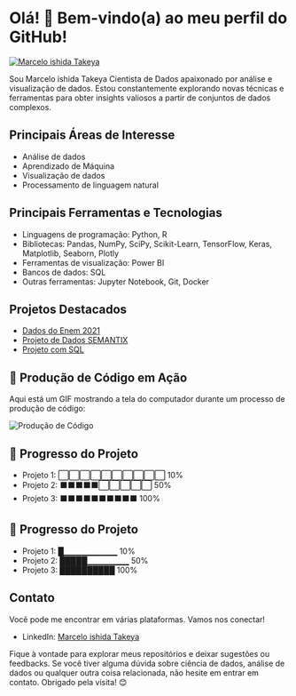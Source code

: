 
# Olá! 👋 Bem-vindo(a) ao meu perfil do GitHub!


[![Marcelo ishida Takeya](https://img.shields.io/badge/SeuNome-Cientista%20de%20Dados-brightgreen)](Marcelo_ishida_takeya)


Sou Marcelo ishida Takeya Cientista de Dados apaixonado por análise e visualização de dados. Estou constantemente explorando novas técnicas e ferramentas para obter insights valiosos a partir de conjuntos de dados complexos.

## Principais Áreas de Interesse

- Análise de dados
- Aprendizado de Máquina
- Visualização de dados
- Processamento de linguagem natural

## Principais Ferramentas e Tecnologias

- Linguagens de programação: Python, R
- Bibliotecas: Pandas, NumPy, SciPy, Scikit-Learn, TensorFlow, Keras, Matplotlib, Seaborn, Plotly
- Ferramentas de visualização: Power BI
- Bancos de dados: SQL
- Outras ferramentas: Jupyter Notebook, Git, Docker

## Projetos Destacados

- [Dados do Enem 2021 ](https://github.com/Mjapo/DadosEnem)
- [Projeto de Dados SEMANTIX ](https://github.com/Mjapo/ProjetoDados)
- [Projeto com SQL ](https://github.com/Mjapo/ProjetoCreditoSql)



## 🚀 Produção de Código em Ação

Aqui está um GIF mostrando a tela do computador durante um processo de produção de código:

![Produção de Código](https://caminho/para/seu/gif.gif)


## 🔨 Progresso do Projeto

- Projeto 1: ⬜️⬜️⬜️⬜️⬜️⬜️⬜️⬜️⬜️⬜️ 10%
- Projeto 2: ⬛️⬛️⬛️⬛️⬛️⬜️⬜️⬜️⬜️⬜️ 50%
- Projeto 3: ⬛️⬛️⬛️⬛️⬛️⬛️⬛️⬛️⬛️⬛️ 100%


## 🔨 Progresso do Projeto

- Projeto 1: █▁▁▁▁▁▁▁▁▁ 10%
- Projeto 2: █████▁▁▁▁▁▁▁ 50%
- Projeto 3: ██████████ 100%




## Contato

Você pode me encontrar em várias plataformas. Vamos nos conectar!

- LinkedIn: [Marcelo ishida Takeya](https://www.linkedin.com/in/marcelo-ishida-takeya-a8213897/)

Fique à vontade para explorar meus repositórios e deixar sugestões ou feedbacks. Se você tiver alguma dúvida sobre ciência de dados, análise de dados ou qualquer outra coisa relacionada, não hesite em entrar em contato. Obrigado pela visita! 😊
